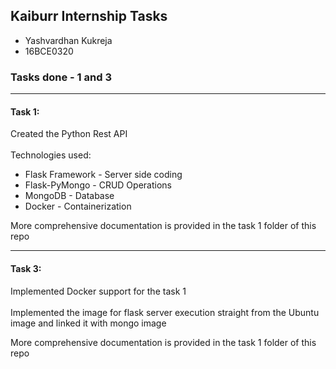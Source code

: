 ## Kaiburr Internship Tasks
- Yashvardhan Kukreja
- 16BCE0320

### Tasks done - 1 and 3

------

#### Task 1:

Created the Python Rest API<br><br>
Technologies used:
 - Flask Framework - Server side coding
 - Flask-PyMongo - CRUD Operations
 - MongoDB - Database
 - Docker - Containerization
 
More comprehensive documentation is provided in the task 1 folder of this repo
 
------

#### Task 3:

Implemented Docker support for the task 1<br><br>
Implemented the image for flask server execution straight from the Ubuntu image and linked it with mongo image

More comprehensive documentation is provided in the task 1 folder of this repo


